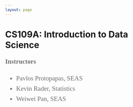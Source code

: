 ```yaml
---
layout: page
---
```


# CS109A: Introduction to Data Science

<div style="font-family:Karla; font-size:1.3rem; color:#707070;line-height:1.6;">
<div style="font-family:Karla; font-size:1.3rem; color:#707070;line-height:1.6;">
  <b>Instructors</b>   
   <ul  style="font-family:Karla; font-size:1.3rem; color:#707070;line-height:1.6;"> 
<li  style="font-family:Karla; font-size:1.3rem; color:#707070;line-height:1.6;"> 
    Pavlos Protopapas, SEAS</li>
<li  style="font-family:Karla; font-size:1.3rem; color:#707070;line-height:1.6;"> Kevin Rader, Statistics</li>
<li  style="font-family:Karla; font-size:1.3rem; color:#707070;line-height:1.6;"> Weiwei Pan, SEAS</li>
</ul>




